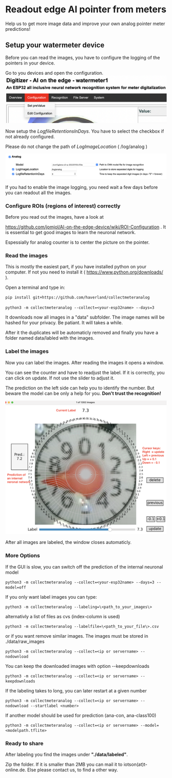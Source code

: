 # Readout edge AI pointer from meters

Help us to get more image data and improve your own analog pointer meter predictions!

## Setup your watermeter device

Before you can read the images, you have to configure the logging of the pointers in your device.

Go to you devices and open the configuration.
![Goto Configuration](images/Menu-Config.png)

Now setup the *LogfileRetentionsInDays*. You have to select the checkbox if not already configured.

Please do not change the path of *LogImageLocation* ( /log/analog )

![Setup LogfileRetentionInDays](images/Config-LogImages.png)

If you had to enable the image logging, you need wait a few days before you can readout all the images.

### Configure ROIs (regions of interest) correctly

Before you read out the images, have a look at

<https://github.com/jomjol/AI-on-the-edge-device/wiki/ROI-Configuration> . It is essential to get good images to learn the neuronal network.

Espessially for analog counter is to center the picture on the pointer.

### Read the images

This is mostly the easiest part, if you have installed python on your computer. If not you need to install it ( <https://www.python.org/downloads/> ).

Open a terminal and type in:

    pip install git+https://github.com/haverland/collectmeteranalog

    python3 -m collectmeteranalog --collect=<your-esp32name> --days=3

It downloads now all images in a "data" subfolder. The image names will be hashed for your privacy.
Be patiant. It will takes a while.

After it the duplicates will be automaticly removed and finally you have a folder named data/labled with the images.

### Label the images

Now you can label the images. After reading the images it opens a window.

You can see the counter and have to readjust the label. If it is correctly, you can click on update. If not use the slider to adjust it.

The prediction on the left side can help you to identify the number. But beware the model can be only a help for you. **Don't trust the recognition!**

<img src="images/Labeling3.png" width="600">

After all images are labeled, the window closes automaticly.

### More Options

If the GUI is slow, you can switch off the prediction of the internal neuronal model

    python3 -m collectmeteranalog --collect=<your-esp32name> --days=3 --model=off

If you only want label images you can type:

    python3 -m collectmeteranalog --labeling=\<path_to_your_images\>

alternativly a list of files as cvs (index-column is used)

    python3 -m collectmeteranalog --labelfile=\<path_to_your_file\>.csv

or if you want remove similar images. The images must be stored in ./data/raw_images

    python3 -m collectmeteranalog --collect=<ip or servername> --nodownload

You can keep the downloaded images with option --keepdownloads

    python3 -m collectmeteranalog --collect=<ip or servername> --keepdownloads

If the labeling takes to long, you can later restart at a given number

    python3 -m collectmeteranalog --collect=<ip or servername> --nodownload --startlabel <number>

If another model should be used for prediction (ana-con, ana-class100)

    python3 -m collectmeteranalog --collect=<ip or servername> --model=<modelpath.tflite>


### Ready to share

After labeling you find the images under **"./data/labeled"**.

Zip the folder. If it is smaller than 2MB you can mail it to iotson(at)t-online.de. Else please contact us, to find a other way.
